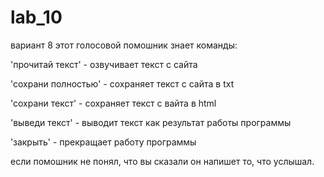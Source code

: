 # lab_10
вариант 8
этот голосовой помошник знает команды:

'прочитай текст'   - озвучивает текст с сайта

'сохрани полностью'   - сохраняет текст с сайта в txt

'сохрани текст'     -  сохраняет текст с вайта в html

'выведи текст'     - выводит текст как результат работы программы

'закрыть'     - прекращает работу программы

если помошник не понял, что вы сказали он напишет то, что услышал.


